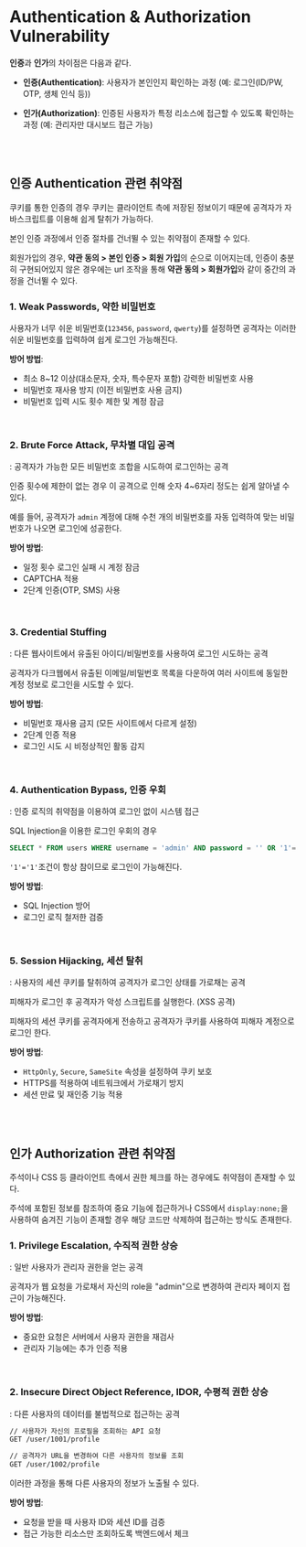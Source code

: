 # **Authentication & Authorization Vulnerability**

**인증**과 **인가**의 차이점은 다음과 같다.

- **인증(Authentication)**: 사용자가 본인인지 확인하는 과정 (예: 로그인(ID/PW, OTP, 생체 인식 등))

- **인가(Authorization)**: 인증된 사용자가 특정 리소스에 접근할 수 있도록 확인하는 과정 (예: 관리자만 대시보드 접근 가능)

<br>
<br>

## **인증 Authentication 관련 취약점**

쿠키를 통한 인증의 경우 쿠키는 클라이언트 측에 저장된 정보이기 때문에 공격자가 자바스크립트를 이용해 쉽게 탈취가 가능하다.

본인 인증 과정에서 인증 절차를 건너뛸 수 있는 취약점이 존재할 수 있다.

회원가입의 경우, **약관 동의 > 본인 인증 > 회원 가입**의 순으로 이어지는데,
인증이 충분히 구현되어있지 않은 경우에는 url 조작을 통해 **약관 동의 > 회원가입**와 같이 중간의 과정을 건너뛸 수 있다.

### 1. Weak Passwords, 약한 비밀번호

사용자가 너무 쉬운 비밀번호(`123456`, `password`, `qwerty`)를 설정하면 공격자는 이러한 쉬운 비밀번호를 입력하여 쉽게 로그인 가능해진다.

**방어 방법**:

- 최소 8~12 이상(대소문자, 숫자, 특수문자 포함) 강력한 비밀번호 사용
- 비밀번호 재사용 방지 (이전 비밀번호 사용 금지)
- 비밀번호 입력 시도 횟수 제한 및 계정 잠금

<br>

### 2. Brute Force Attack, 무차별 대입 공격

: 공격자가 가능한 모든 비밀번호 조합을 시도하여 로그인하는 공격

인증 횟수에 제한이 없는 경우 이 공격으로 인해 숫자 4~6자리 정도는 쉽게 알아낼 수 있다.

예를 들어, 공격자가 `admin` 계정에 대해 수천 개의 비밀번호를 자동 입력하여 맞는 비밀번호가 나오면 로그인에 성공한다.

**방어 방법**:

- 일정 횟수 로그인 실패 시 계정 잠금
- CAPTCHA 적용
- 2단계 인증(OTP, SMS) 사용

<br>

### 3. Credential Stuffing

: 다른 웹사이트에서 유출된 아이디/비밀번호를 사용하여 로그인 시도하는 공격

공격자가 다크웹에서 유출된 이메일/비밀번호 목록을 다운하여
여러 사이트에 동일한 계정 정보로 로그인을 시도할 수 있다.

**방어 방법**:

- 비밀번호 재사용 금지 (모든 사이트에서 다르게 설정)
- 2단계 인증 적용
- 로그인 시도 시 비정상적인 활동 감지

<br>

### 4. Authentication Bypass, 인증 우회

: 인증 로직의 취약점을 이용하여 로그인 없이 시스템 접근

SQL Injection을 이용한 로그인 우회의 경우

```sql
SELECT * FROM users WHERE username = 'admin' AND password = '' OR '1'='1';
```

`'1'='1'`조건이 항상 참이므로 로그인이 가능해진다.

**방어 방법**:

- SQL Injection 방어
- 로그인 로직 철저한 검증

<br>

### 5. Session Hijacking, 세션 탈취

: 사용자의 세션 쿠키를 탈취하여 공격자가 로그인 상태를 가로채는 공격

피해자가 로그인 후 공격자가 악성 스크립트를 실행한다. (XSS 공격)

피해자의 세션 쿠키를 공격자에게 전송하고 공격자가 쿠키를 사용하여 피해자 계정으로 로그인 한다.

**방어 방법**:

- `HttpOnly`, `Secure`, `SameSite` 속성을 설정하여 쿠키 보호
- HTTPS를 적용하여 네트워크에서 가로채기 방지
- 세션 만료 및 재인증 기능 적용

<br>
<br>

## **인가 Authorization 관련 취약점**

주석이나 CSS 등 클라이언트 측에서 권한 체크를 하는 경우에도 취약점이 존재할 수 있다.

주석에 포함된 정보를 참조하여 중요 기능에 접근하거나
CSS에서 `display:none;`을 사용하여 숨겨진 기능이 존재할 경우 해당 코드만 삭제하여 접근하는 방식도 존재한다.

### 1. Privilege Escalation, 수직적 권한 상승

: 일반 사용자가 관리자 권한을 얻는 공격

공격자가 웹 요청을 가로채서 자신의 role을 "admin"으로 변경하여 관리자 페이지 접근이 가능해진다.

**방어 방법**:

- 중요한 요청은 서버에서 사용자 권한을 재검사
- 관리자 기능에는 추가 인증 적용

<br>

### 2. Insecure Direct Object Reference, IDOR, 수평적 권한 상승

: 다른 사용자의 데이터를 불법적으로 접근하는 공격

```bash
// 사용자가 자신의 프로필을 조회하는 API 요청
GET /user/1001/profile
```

```bash
// 공격자가 URL을 변경하여 다른 사용자의 정보를 조회
GET /user/1002/profile
```

이러한 과정을 통해 다른 사용자의 정보가 노출될 수 있다.

**방어 방법**:

- 요청을 받을 때 사용자 ID와 세션 ID를 검증
- 접근 가능한 리소스만 조회하도록 백엔드에서 체크
